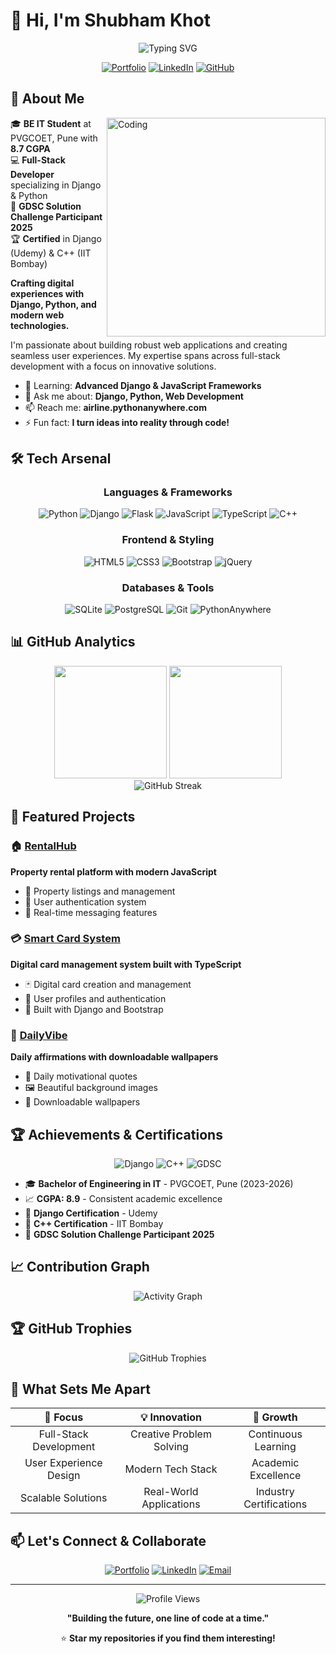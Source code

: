 # 👋 Hi, I'm Shubham Khot

<div align="center">
  <img src="https://readme-typing-svg.herokuapp.com?font=Fira+Code&size=30&pause=1000&color=00D4FF&center=true&vCenter=true&width=600&lines=Full+Stack+Developer;IT+Student+%40+PVGCOET;Django+%26+Python+Specialist;Building+Digital+Experiences" alt="Typing SVG" />
</div>

<div align="center">
  
[![Portfolio](https://img.shields.io/badge/Portfolio-FF5722?style=for-the-badge&logo=todoist&logoColor=white)](https://airline.pythonanywhere.com)
[![LinkedIn](https://img.shields.io/badge/LinkedIn-0077B5?style=for-the-badge&logo=linkedin&logoColor=white)](https://www.linkedin.com/in/shubham-khot-224979256)
[![GitHub](https://img.shields.io/badge/GitHub-100000?style=for-the-badge&logo=github&logoColor=white)](https://github.com/Shubham-393)

</div>

## 🚀 About Me

<img align="right" alt="Coding" width="350" src="https://raw.githubusercontent.com/abhisheknaiidu/abhisheknaiidu/master/code.gif">

🎓 **BE IT Student** at PVGCOET, Pune with **8.7 CGPA**  
💻 **Full-Stack Developer** specializing in Django & Python  
🌟 **GDSC Solution Challenge Participant 2025**  
🏆 **Certified** in Django (Udemy) & C++ (IIT Bombay)  

**Crafting digital experiences with Django, Python, and modern web technologies.**

I'm passionate about building robust web applications and creating seamless user experiences. My expertise spans across full-stack development with a focus on innovative solutions.

- 🌱 Learning: **Advanced Django & JavaScript Frameworks**
- 💬 Ask me about: **Django, Python, Web Development**
- 📫 Reach me: **airline.pythonanywhere.com**
- ⚡ Fun fact: **I turn ideas into reality through code!**

## 🛠️ Tech Arsenal

<div align="center">

### Languages & Frameworks
![Python](https://img.shields.io/badge/Python-FFD43B?style=for-the-badge&logo=python&logoColor=blue)
![Django](https://img.shields.io/badge/Django-092E20?style=for-the-badge&logo=django&logoColor=green)
![Flask](https://img.shields.io/badge/Flask-000000?style=for-the-badge&logo=flask&logoColor=white)
![JavaScript](https://img.shields.io/badge/JavaScript-323330?style=for-the-badge&logo=javascript&logoColor=F7DF1E)
![TypeScript](https://img.shields.io/badge/TypeScript-007ACC?style=for-the-badge&logo=typescript&logoColor=white)
![C++](https://img.shields.io/badge/C++-00599C?style=for-the-badge&logo=cplusplus&logoColor=white)

### Frontend & Styling
![HTML5](https://img.shields.io/badge/HTML5-E34F26?style=for-the-badge&logo=html5&logoColor=white)
![CSS3](https://img.shields.io/badge/CSS3-1572B6?style=for-the-badge&logo=css3&logoColor=white)
![Bootstrap](https://img.shields.io/badge/Bootstrap-563D7C?style=for-the-badge&logo=bootstrap&logoColor=white)
![jQuery](https://img.shields.io/badge/jQuery-0769AD?style=for-the-badge&logo=jquery&logoColor=white)

### Databases & Tools
![SQLite](https://img.shields.io/badge/SQLite-07405E?style=for-the-badge&logo=sqlite&logoColor=white)
![PostgreSQL](https://img.shields.io/badge/PostgreSQL-316192?style=for-the-badge&logo=postgresql&logoColor=white)
![Git](https://img.shields.io/badge/Git-F05032?style=for-the-badge&logo=git&logoColor=white)
![PythonAnywhere](https://img.shields.io/badge/PythonAnywhere-1D9FD7?style=for-the-badge&logo=pythonanywhere&logoColor=white)

</div>

## 📊 GitHub Analytics

<div align="center">
  <img height="180em" src="https://github-readme-stats.vercel.app/api?username=Shubham-393&show_icons=true&theme=radical&include_all_commits=true&count_private=true"/>
  <img height="180em" src="https://github-readme-stats.vercel.app/api/top-langs/?username=Shubham-393&layout=compact&theme=radical"/>
</div>

<div align="center">
  <img src="https://github-readme-streak-stats.herokuapp.com/?user=Shubham-393&theme=radical" alt="GitHub Streak"/>
</div>

## 🎯 Featured Projects

### 🏠 [RentalHub](https://github.com/Shubham-393/rentalhub)
**Property rental platform with modern JavaScript**
- 🏡 Property listings and management
- 🔐 User authentication system
- 💬 Real-time messaging features

### 💳 [Smart Card System](https://github.com/Shubham-393/smart_card_system)
**Digital card management system built with TypeScript**
- 🃏 Digital card creation and management
- 👤 User profiles and authentication
- 🎨 Built with Django and Bootstrap

### 🌟 [DailyVibe](https://shubham-393.github.io/DailyVibe/)
**Daily affirmations with downloadable wallpapers**
- 💫 Daily motivational quotes
- 🖼️ Beautiful background images
- 📱 Downloadable wallpapers

## 🏆 Achievements & Certifications

<div align="center">
  
![Django](https://img.shields.io/badge/Django_Certified-092E20?style=for-the-badge&logo=django&logoColor=green)
![C++](https://img.shields.io/badge/C++_Certified-00599C?style=for-the-badge&logo=cplusplus&logoColor=white)
![GDSC](https://img.shields.io/badge/GDSC_Participant-4285F4?style=for-the-badge&logo=google&logoColor=white)

</div>

- 🎓 **Bachelor of Engineering in IT** - PVGCOET, Pune (2023-2026)
- 📈 **CGPA: 8.9** - Consistent academic excellence
- 🏅 **Django Certification** - Udemy
- 🏅 **C++ Certification** - IIT Bombay
- 🌟 **GDSC Solution Challenge Participant 2025**

## 📈 Contribution Graph

<div align="center">
  <img src="https://github-readme-activity-graph.vercel.app/graph?username=Shubham-393&theme=react-dark&hide_border=true&area=true&custom_title=Contribution%20Activity" alt="Activity Graph"/>
</div>

## 🏆 GitHub Trophies

<div align="center">
  <img src="https://github-profile-trophy.vercel.app/?username=Shubham-393&theme=radical&no-frame=false&no-bg=false&margin-w=4&row=1" alt="GitHub Trophies"/>
</div>

## 🌟 What Sets Me Apart

<div align="center">

| 🎯 **Focus** | 💡 **Innovation** | 🚀 **Growth** |
|:---:|:---:|:---:|
| Full-Stack Development | Creative Problem Solving | Continuous Learning |
| User Experience Design | Modern Tech Stack | Academic Excellence |
| Scalable Solutions | Real-World Applications | Industry Certifications |

</div>

## 📫 Let's Connect & Collaborate

<div align="center">
  
[![Portfolio](https://img.shields.io/badge/Visit_My_Portfolio-FF5722?style=for-the-badge&logo=todoist&logoColor=white)](https://airline.pythonanywhere.com)
[![LinkedIn](https://img.shields.io/badge/Connect_on_LinkedIn-0077B5?style=for-the-badge&logo=linkedin&logoColor=white)](https://www.linkedin.com/in/shubham-khot-224979256)
[![Email](https://img.shields.io/badge/Email_Me-D14836?style=for-the-badge&logo=gmail&logoColor=white)](mailto:khotshubham393@gmail.com)

</div>

---

<div align="center">
  <img src="https://komarev.com/ghpvc/?username=Shubham-393&label=Profile%20Views&color=0e75b6&style=flat-square" alt="Profile Views"/>
  
  **"Building the future, one line of code at a time."**
  
  ⭐ **Star my repositories if you find them interesting!**
</div>
